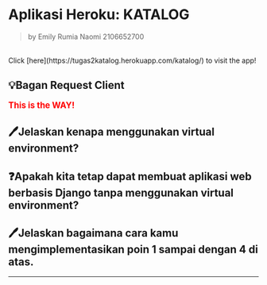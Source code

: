 # Aplikasi Heroku: KATALOG
> by Emily Rumia Naomi 2106652700 
<br>
Click [here](https://tugas2katalog.herokuapp.com/katalog/) to visit the app!

## 💡Bagan Request Client

<span style="color:red; font-weight:bold; font-size:larger;">This is the WAY!</span>

## 🖊Jelaskan kenapa menggunakan virtual environment?


## ❓Apakah kita tetap dapat membuat aplikasi web berbasis Django tanpa menggunakan virtual environment?


## 🖊Jelaskan bagaimana cara kamu mengimplementasikan poin 1 sampai dengan 4 di atas.


<hr>
